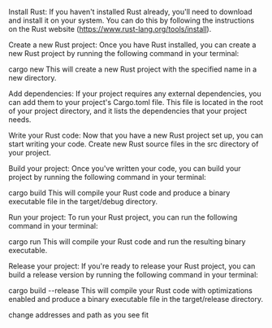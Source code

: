 Install Rust: If you haven't installed Rust already, you'll need to download and install it on your system. You can do this by following the instructions on the Rust website (https://www.rust-lang.org/tools/install).

Create a new Rust project: Once you have Rust installed, you can create a new Rust project by running the following command in your terminal:



cargo new <project-name>
This will create a new Rust project with the specified name in a new directory.

Add dependencies: If your project requires any external dependencies, you can add them to your project's Cargo.toml file. This file is located in the root of your project directory, and it lists the dependencies that your project needs.

Write your Rust code: Now that you have a new Rust project set up, you can start writing your code. Create new Rust source files in the src directory of your project.

Build your project: Once you've written your code, you can build your project by running the following command in your terminal:


cargo build
This will compile your Rust code and produce a binary executable file in the target/debug directory.

Run your project: To run your Rust project, you can run the following command in your terminal:


cargo run
This will compile your Rust code and run the resulting binary executable.

Release your project: If you're ready to release your Rust project, you can build a release version by running the following command in your terminal:


cargo build --release
This will compile your Rust code with optimizations enabled and produce a binary executable file in the target/release directory.


change addresses and path as you see fit
